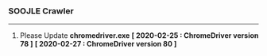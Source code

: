 ### SOOJLE Crawler

---

1. Please Update **chromedriver.exe**
   **[ 2020-02-25 : ChromeDriver version 78 ]**
   **[ 2020-02-27 : ChromeDriver version 80 ]**

